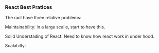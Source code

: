 ### React Best Pratices

The ract have three relative problems:

Maintainability: 
In a large scalle, start to have this.

Solid Understading of React: 
Need to know how react work in under hood.

Scalabitly:

